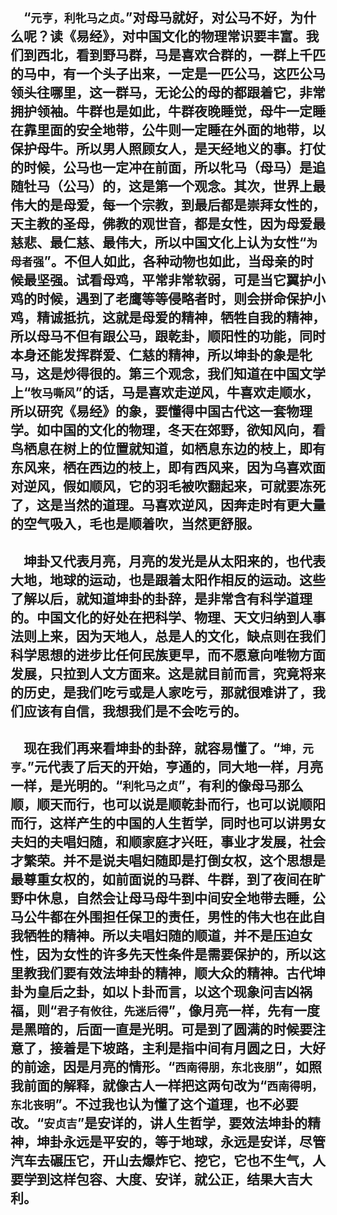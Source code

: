 &emsp;“``元亨，利牝马之贞。``”对母马就好，对公马不好，为什么呢？读《易经》，对中国文化的物理常识要丰富。我们到西北，看到野马群，马是喜欢合群的，一群上千匹的马中，有一个头子出来，一定是一匹公马，这匹公马领头往哪里，这一群马，无论公的母的都跟着它，非常拥护领袖。牛群也是如此，牛群夜晚睡觉，母牛一定睡在靠里面的安全地带，公牛则一定睡在外面的地带，以保护母牛。所以男人照顾女人，是天经地义的事。打仗的时候，公马也一定冲在前面，所以牝马（母马）是追随牡马（公马）的，这是第一个观念。其次，世界上最伟大的是母爱，每一个宗教，到最后都是崇拜女性的，天主教的圣母，佛教的观世音，都是女性，因为母爱最慈悲、最仁慈、最伟大，所以中国文化上认为女性“``为母者强``”。不但人如此，各种动物也如此，当母亲的时候最坚强。试看母鸡，平常非常软弱，可是当它翼护小鸡的时候，遇到了老鹰等等侵略者时，则会拼命保护小鸡，精诚抵抗，这就是母爱的精神，牺牲自我的精神，所以母马不但有跟公马，跟乾卦，顺阳性的功能，同时本身还能发挥群爱、仁慈的精神，所以坤卦的象是牝马，这是炒得很的。第三个观念，我们知道在中国文学上“``牧马嘶风``”的话，马是喜欢走逆风，牛喜欢走顺水，所以研究《易经》的象，要懂得中国古代这一套物理学。如中国的文化的物理，冬天在郊野，欲知风向，看鸟栖息在树上的位置就知道，如栖息东边的枝上，即有东风来，栖在西边的枝上，即有西风来，因为乌喜欢面对逆风，假如顺风，它的羽毛被吹翻起来，可就要冻死了，这是当然的道理。马喜欢逆风，因奔走时有更大量的空气吸入，毛也是顺着吹，当然更舒服。
---
&emsp;坤卦又代表月亮，月亮的发光是从太阳来的，也代表大地，地球的运动，也是跟着太阳作相反的运动。这些了解以后，就知道坤卦的卦辞，是非常含有科学道理的。中国文化的好处在把科学、物理、天文归纳到人事法则上来，因为天地人，总是人的文化，缺点则在我们科学思想的进步比任何民族更早，而不愿意向唯物方面发展，只拉到人文方面来。这是就目前而言，究竟将来的历史，是我们吃亏或是人家吃亏，那就很难讲了，我们应该有自信，我想我们是不会吃亏的。
---
&emsp;现在我们再来看坤卦的卦辞，就容易懂了。“``坤，元亨。``”元代表了后天的开始，亨通的，同大地一样，月亮一样，是光明的。“``利牝马之贞``”，有利的像母马那么顺，顺天而行，也可以说是顺乾卦而行，也可以说顺阳而行，这样产生的中国的人生哲学，同时也可以讲男女夫妇的夫唱妇随，和顺家庭才兴旺，事业才发展，社会才繁荣。并不是说夫唱妇随即是打倒女权，这个思想是最尊重女权的，如前面说的马群、牛群，到了夜间在旷野中休息，自然会让母马母牛到中间安全地带去睡，公马公牛都在外围担任保卫的责任，男性的伟大也在此自我牺牲的精神。所以夫唱妇随的顺道，并不是压迫女性，因为女性的许多先天性条件是需要保护的，所以这里教我们要有效法坤卦的精神，顺大众的精神。古代坤卦为皇后之卦，如以卜卦而言，以这个现象问吉凶祸福，则“``君子有攸往，先迷后得``”，像月亮一样，先有一度是黑暗的，后面一直是光明。可是到了圆满的时候要注意了，接着是下坡路，主利是指中间有月圆之日，大好的前途，因是月亮的情形。“``西南得朋，东北丧朋``”，如照我前面的解释，就像古人一样把这两句改为“``西南得明，东北丧明``”。不过我也认为懂了这个道理，也不必要改。“``安贞吉``”是安详的，讲人生哲学，要效法坤卦的精神，坤卦永远是平安的，等于地球，永远是安详，尽管汽车去碾压它，开山去爆炸它、挖它，它也不生气，人要学到这样包容、大度、安详，就公正，结果大吉大利。
---

